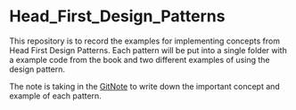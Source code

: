 # Head_First_Design_Patterns
This repository is to record the examples for implementing concepts from Head First Design Patterns. Each pattern will be put into a single folder with a example code from the book and two different examples of using the design pattern.

The note is taking in the [GitNote](https://app.gitbook.com/s/-MlRul5fSE5X8Tmrrc3C/) to write down the important concept and example of each pattern. 
